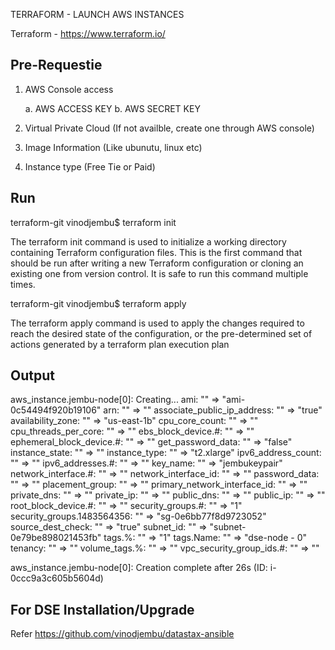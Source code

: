 TERRAFORM - LAUNCH AWS INSTANCES 

Terraform -  https://www.terraform.io/

Pre-Requestie
-------------

1. AWS Console access
   
   a. AWS ACCESS KEY
   b. AWS SECRET KEY

2. Virtual Private Cloud (If not availble, create one through AWS console)

3. Image Information (Like ubunutu,  linux etc)

4. Instance type (Free Tie or Paid)

Run
---

terraform-git vinodjembu$ terraform init

The terraform init command is used to initialize a working directory containing Terraform configuration files. This is the first command that should be run after writing a new Terraform configuration or cloning an existing one from version control. It is safe to run this command multiple times.

terraform-git vinodjembu$ terraform apply

The terraform apply command is used to apply the changes required to reach the desired state of the configuration, or the pre-determined set of actions generated by a terraform plan execution plan


Output
------

aws_instance.jembu-node[0]: Creating...
  ami:                          "" => "ami-0c54494f920b19106"
  arn:                          "" => "<computed>"
  associate_public_ip_address:  "" => "true"
  availability_zone:            "" => "us-east-1b"
  cpu_core_count:               "" => "<computed>"
  cpu_threads_per_core:         "" => "<computed>"
  ebs_block_device.#:           "" => "<computed>"
  ephemeral_block_device.#:     "" => "<computed>"
  get_password_data:            "" => "false"
  instance_state:               "" => "<computed>"
  instance_type:                "" => "t2.xlarge"
  ipv6_address_count:           "" => "<computed>"
  ipv6_addresses.#:             "" => "<computed>"
  key_name:                     "" => "jembukeypair"
  network_interface.#:          "" => "<computed>"
  network_interface_id:         "" => "<computed>"
  password_data:                "" => "<computed>"
  placement_group:              "" => "<computed>"
  primary_network_interface_id: "" => "<computed>"
  private_dns:                  "" => "<computed>"
  private_ip:                   "" => "<computed>"
  public_dns:                   "" => "<computed>"
  public_ip:                    "" => "<computed>"
  root_block_device.#:          "" => "<computed>"
  security_groups.#:            "" => "1"
  security_groups.1483564356:   "" => "sg-0e6bb77f8d9723052"
  source_dest_check:            "" => "true"
  subnet_id:                    "" => "subnet-0e79be898021453fb"
  tags.%:                       "" => "1"
  tags.Name:                    "" => "dse-node - 0"
  tenancy:                      "" => "<computed>"
  volume_tags.%:                "" => "<computed>"
  vpc_security_group_ids.#:     "" => "<computed>"

aws_instance.jembu-node[0]: Creation complete after 26s (ID: i-0ccc9a3c605b5604d)


For DSE Installation/Upgrade
----------------------------

Refer  https://github.com/vinodjembu/datastax-ansible


